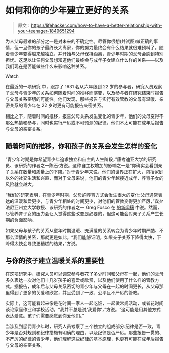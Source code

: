 # 如何和你的少年建立更好的关系

> 原文：<https://lifehacker.com/how-to-have-a-better-relationship-with-your-teenager-1849651294>

为人父母最难的部分之一是对未来的不确定性。尽管你很想(并试图)做正确的事情，但一旦你的孩子最终长大离家，你的努力最终会有什么结果就很难预料了。随着青少年变得越来越独立，并开始与父母保持距离，青少年时期的父母会感到特别担忧。这足以让任何父母想知道他们最终会与成年子女建立什么样的关系——以及我们现在是否能做些什么来影响这种关系。

Watch

在最近的一项研究 中，跟踪了 1631 名从六年级到 22 岁的参与者，研究人员观察了父母与青少年的关系如何随着时间的推移而演变，以及参与者在研究结束时报告与父母关系密切的可能性。他们发现，那些报告与实行有效管教的父母有温暖、亲密关系的青少年在 22 岁时更有可能报告亲密关系。

相比之下，随着时间的推移，报告父母关系发生变化的青少年，他们的父母变得不那么热情和参与，同时也实行严厉或不可预测的纪律，他们不太可能在成年后报告与父母的亲密关系。

## **随着时间的推移，你和孩子的关系会发生怎样的变化**

“青少年时期是你希望青少年追求独立和自主的人生阶段，”康考迪亚大学的研究员、该研究的作者之一陈石·方说。这种自主权增加的影响之一是“你确实会看到亲子关系在数量和质量上的下降。”对于青少年来说，他们的世界正在扩大，包括家庭以外的社交生活和兴趣，而对于父母来说，他们的青少年越接近成年，养育子女的风险就会越大。

“我们的研究表明，在青少年时期，父母的养育方式会发生很大的变化:父母通常表达的温暖和爱更少，与青少年相处的时间更少，对他们的管教变得更加严厉，”宾夕法尼亚州立大学教授、该研究的作者之一 Greg Fosco 在 [的新闻稿](https://www.eurekalert.org/news-releases/966908) 中说。然而，尽管养育子女的压力会让人觉得这些改变是必要的，但这可能会对亲子关系产生长期的负面影响。

如果父母与孩子的关系从童年时期温暖、充满爱的关系转变为青少年时期严酷、不那么深情的关系，那就更是如此。“我们能够证明，如果亲子关系下降得太快，下降得太快会导致更糟糕的结果，”方说。

## 与你的孩子建立温暖关系的重要性

在这项研究中，研究人员可以调查参与者花了多少时间和父母在一起，他们的父母多久表达一次对他们十几岁孩子的喜爱或欣赏，以及他们使用了什么样的管教方式。据报告，成年后与父母关系密切的青少年与父母在一起的时间更长，从父母那里得到了更多的关爱和欣赏，并且受到了一致、公平且不严厉的管教。

实际上，这可能看起来像是花时间一家人一起吃饭，一起做常规活动，或者花时间谈论家庭作业和学校活动。“我并不总是说‘我爱你’，”方说。“这可能是用其他方式表达爱意。孩子们需要感觉到你爱他们。”

当涉及到惩罚青少年时，研究人员考察了三个独立的组成部分:纪律是否一致，青少年是否对规则和纪律措施有明确的理由，以及纪律是否严厉。那些报告一贯的、不严厉的纪律的青少年，他们理解这些纪律的基本原理，也更有可能在成年后报告与父母的亲密关系。